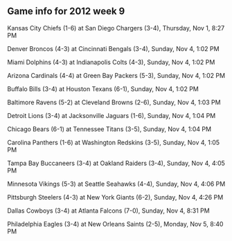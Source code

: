 ## Game info for 2012 week 9
Kansas City Chiefs (1-6) at San Diego Chargers (3-4), Thursday, Nov 1, 8:27 PM



Denver Broncos (4-3) at Cincinnati Bengals (3-4), Sunday, Nov 4, 1:02 PM

Miami Dolphins (4-3) at Indianapolis Colts (4-3), Sunday, Nov 4, 1:02 PM

Arizona Cardinals (4-4) at Green Bay Packers (5-3), Sunday, Nov 4, 1:02 PM

Buffalo Bills (3-4) at Houston Texans (6-1), Sunday, Nov 4, 1:02 PM

Baltimore Ravens (5-2) at Cleveland Browns (2-6), Sunday, Nov 4, 1:03 PM

Detroit Lions (3-4) at Jacksonville Jaguars (1-6), Sunday, Nov 4, 1:04 PM

Chicago Bears (6-1) at Tennessee Titans (3-5), Sunday, Nov 4, 1:04 PM

Carolina Panthers (1-6) at Washington Redskins (3-5), Sunday, Nov 4, 1:05 PM



Tampa Bay Buccaneers (3-4) at Oakland Raiders (3-4), Sunday, Nov 4, 4:05 PM

Minnesota Vikings (5-3) at Seattle Seahawks (4-4), Sunday, Nov 4, 4:06 PM

Pittsburgh Steelers (4-3) at New York Giants (6-2), Sunday, Nov 4, 4:26 PM



Dallas Cowboys (3-4) at Atlanta Falcons (7-0), Sunday, Nov 4, 8:31 PM



Philadelphia Eagles (3-4) at New Orleans Saints (2-5), Monday, Nov 5, 8:40 PM

